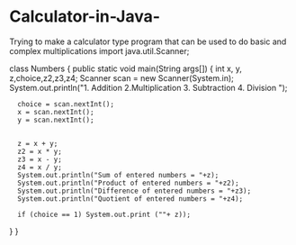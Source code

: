 # Calculator-in-Java-
Trying to make a calculator type program that can be used to do basic and complex multiplications 
import java.util.Scanner;
 
class Numbers
{
   public static void main(String args[])
   {
      int x, y, z,choice,z2,z3,z4;
       Scanner scan = new Scanner(System.in);
      System.out.println("1. Addition 2.Multiplication 3. Subtraction 4. Division ");
      
  
      choice = scan.nextInt();
      x = scan.nextInt();
      y = scan.nextInt();
     
     
      z = x + y;
      z2 = x * y;
      z3 = x - y;
      z4 = x / y;
      System.out.println("Sum of entered numbers = "+z);
      System.out.println("Product of entered numbers = "+z2);
      System.out.println("Difference of entered numbers = "+z3);
      System.out.println("Quotient of entered numbers = "+z4);
      
      if (choice == 1) System.out.print (""+ z)); 
   }
}
